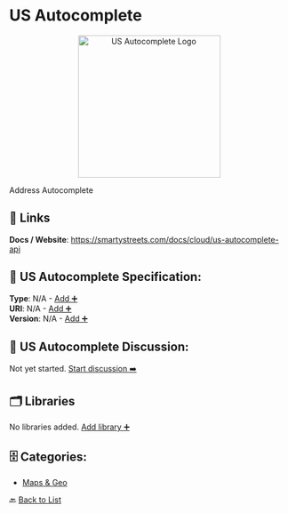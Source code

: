# US Autocomplete
<p align="center">
    <img width="256" src="https://raw.githubusercontent.com/apis-list/apis-list/main/apis/us-autocomplete/logo_256x256.png" alt="US Autocomplete Logo"/>
</p>
Address Autocomplete 

##  🔗 Links
**Docs / Website**: https://smartystreets.com/docs/cloud/us-autocomplete-api

## 🧬 US Autocomplete Specification:
**Type**: N/A - [Add ➕](https://github.com/apis-list/apis-list/edit/main/apis.yaml#L20648)  
**URI**: N/A - [Add ➕](https://github.com/apis-list/apis-list/edit/main/apis.yaml#L20648)  
**Version**: N/A - [Add ➕](https://github.com/apis-list/apis-list/edit/main/apis.yaml#L20648)

## 💬 US Autocomplete Discussion:
Not yet started. [Start discussion ➡️](https://github.com/apis-list/apis-list/discussions/new)

## 🗂️ Libraries

No libraries added. [Add library ➕](https://github.com/apis-list/apis-list/edit/main/apis.yaml#L20648)    


## 🗄️ Categories:
- [Maps & Geo](https://github.com/apis-list/apis-list#maps--geo-)

🔙  [Back to List](https://github.com/apis-list/apis-list)
